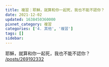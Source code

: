 ```yaml
---
title: 複習：耶穌，就算和你一起死，我也不能不認你？
date: 2021-12-02
updated: 1638450360000
pixnet_category: 複習
categories: ['4. 其他', '複習']
tags: []
sidebar: 
---
```


<p>耶穌，就算和你一起死，我也不能不認你？<br/>
<a href="/posts/269192332" target="_blank">/posts/269192332</a></p>
<p> </p>

